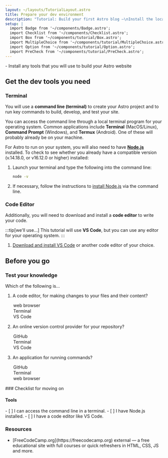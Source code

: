 ```yaml
---
layout: ~/layouts/TutorialLayout.astro
title: Prepare your dev environment
description: "Tutorial: Build your first Astro blog —\nInstall the local tools that you’ll need to complete the tutorial"
setup: |
  import Badge from '~/components/Badge.astro';
  import Checklist from '~/components/Checklist.astro';
  import Box from '~/components/tutorial/Box.astro';  
  import MultipleChoice from '~/components/tutorial/MultipleChoice.astro';
  import Option from '~/components/tutorial/Option.astro';
  import PreCheck from '~/components/tutorial/PreCheck.astro';
---
```


<PreCheck>
  - Install any tools that you will use to build your Astro website
</PreCheck>

## Get the dev tools you need

### Terminal

You will use a **command line (terminal)** to create your Astro project and to run key commands to build, develop, and test your site.

You can access the command line through a local terminal program for your operating system. Common applications include **Terminal** (MacOS/Linux), **Command Prompt** (Windows), and **Termux** (Android). One of these will probably already be on your machine. 

For Astro to run on your system, you will also need to have [**Node.js**](https://nodejs.org/en/) installed. To check to see whether you already have a compatible version (v.14.18.0, or v16.12.0 or higher) installed: 

1. Launch your terminal and type the following into the command line:

    ```sh
    node -v
    ```

2. If necessary, follow the instructions to [install Node.js](https://docs.npmjs.com/downloading-and-installing-node-js-and-npm) via the command line.

### Code Editor

Additionally, you will need to download and install a **code editor** to write your code. 

:::tip[we'll use...]
This tutorial will use **VS Code**, but you can use any editor for your operating system.
:::

1. [Download and install VS Code](https://code.visualstudio.com/#alt-downloads) or another code editor of your choice. 


## Before you go

<Box icon="question-mark">

### Test your knowledge

Which of the following is...
1. A code editor, for making changes to your files and their content?

    <MultipleChoice>
      <Option>
        web browser
      </Option>
      <Option>
        Terminal
      </Option>
      <Option isCorrect>
        VS Code
      </Option>
    </MultipleChoice>

2. An online version control provider for your repository?

    <MultipleChoice>
      <Option isCorrect>
        GitHub
      </Option>
      <Option>
        Terminal
      </Option>
      <Option>
        VS Code
      </Option>
    </MultipleChoice>

3. An application for running commands?
    <MultipleChoice>
      <Option>
        GitHub
      </Option>
      <Option isCorrect>
        Terminal
      </Option>
      <Option>
        web browser
      </Option>
    </MultipleChoice>

</Box>

<Box icon="check-list">
### Checklist for moving on

#### Tools
<Checklist>
- [ ] I can access the command line in a terminal.
- [ ] I have Node.js installed.
- [ ] I have a code editor like VS Code.
</Checklist>
</Box>


### Resources

- <p>[FreeCodeCamp.org](https://freecodecamp.org) <Badge>external</Badge> — a free educational site with full courses or quick refreshers in HTML, CSS, JS and more.</p>
